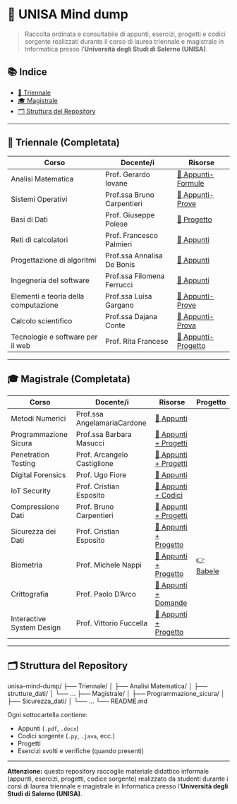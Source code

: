 # 🧠 UNISA Mind dump

> Raccolta ordinata e consultabile di appunti, esercizi, progetti e codici sorgente realizzati durante il corso di laurea triennale e magistrale in Informatica presso l’**Università degli Studi di Salerno (UNISA)**.

## 📚 Indice

- [📘 Triennale](#-triennale-completata)
- [🎓 Magistrale](#-magistrale-completata)
- [🗂️ Struttura del Repository](#-struttura-del-repository)

---

## 📘 Triennale (Completata)

| Corso | Docente/i | Risorse |
|-------|-----------|---------|
| Analisi Matematica | Prof. Gerardo Iovane | [📄 Appunti-Formule](./Triennale/Analisi%20Matematica) |
| Sistemi Operativi | Prof.ssa Bruno Carpentieri | [📄 Appunti-Prove](./Triennale/Sistemi%20Operativi) |
| Basi di Dati | Prof. Giuseppe Polese | [📄 Progetto](./Triennale/Basi%20di%20Dati) |
| Reti di calcolatori | Prof. Francesco Palmieri | [📄 Appunti](./Triennale/Reti%20di%20calcolatori) |
| Progettazione di algoritmi | Prof.ssa Annalisa De Bonis | [📄 Appunti](./Triennale/Progettazione%20di%algoritmi) |
| Ingegneria del software | Prof.ssa Filomena Ferrucci | [📄 Appunti](./Triennale/Ingegneria%20del%20software) |
| Elementi e teoria della computazione | Prof.ssa Luisa Gargano | [📄 Appunti-Prove](./Triennale/Elementi%20e%20teoria%20della%20computazione) |
| Calcolo scientifico | Prof.ssa Dajana Conte | [📄 Appunti-Prova](./Triennale/Calcolo%20scientifico) |
| Tecnologie e software per il web | Prof. Rita Francese | [📄 Appunti-Progetto](./Triennale/Tecnologie%20e%20software%20per%20il%20web) |


---

## 🎓 Magistrale (Completata)

| Corso | Docente/i | Risorse | Progetto |
|-------|-----------|---------|----------|
| Metodi Numerici | Prof.ssa AngelamariaCardone | [📄 Appunti](./magistrale/metodi_numerici) ||
| Programmazione Sicura | Prof.ssa Barbara Masucci | [📄 Appunti + Progetti](./magistrale/programmazione_sicura) ||
| Penetration Testing | Prof. Arcangelo Castiglione | [📄 Appunti + Progetti](./magistrale/penetration_testing) ||
| Digital Forensics | Prof. Ugo Fiore | [📄 Appunti](./magistrale/digital_forensics) ||
| IoT Security | Prof. Cristian Esposito | [📄 Appunti + Codici](./magistrale/compilatori) ||
| Compressione Dati | Prof. Bruno Carpentieri | [📄 Appunti + Progetti](./magistrale/compressione_dati) ||
| Sicurezza dei Dati | Prof. Cristian Esposito | [📄 Appunti + Progetto](./magistrale/sicurezza_dati) ||
| Biometria | Prof. Michele Nappi | [📄 Appunti + Progetto](./magistrale/biometria) | [👉 Babele]((https://github.com/secLuk3/Babele_Gruppo24_FVAB))|
| Crittografia | Prof. Paolo D’Arco | [📄 Appunti + Domande](./magistrale/crittografia) ||
| Interactive System Design | Prof. Vittorio Fuccella | [📄 Appunti + Progetto](./magistrale/system_design) ||

---

## 🗂️ Struttura del Repository
unisa-mind-dump/
├── Triennale/
│   ├── Analisi Matematica/
│   ├── strutture_dati/
│   └── ...
├── Magistrale/
│   ├── Programmazione_sicura/
│   ├── Sicurezza_dati/
│   └── ...
└── README.md

Ogni sottocartella contiene:
- Appunti (`.pdf`, `.docx`)
- Codici sorgente (`.py`, `.java`, ecc.)
- Progetti 
- Esercizi svolti e verifiche (quando presenti)

---
**Attenzione:** questo repository raccoglie materiale didattico informale (appunti, esercizi, progetti, codice sorgente) realizzato da studenti durante i corsi di laurea triennale e magistrale in Informatica presso l’**Università degli Studi di Salerno (UNISA)**.

